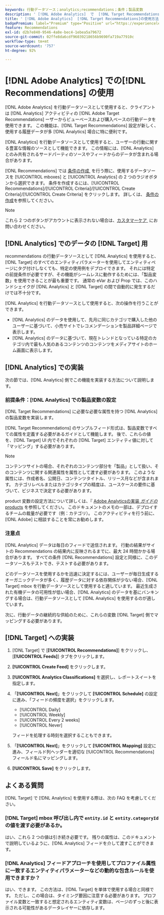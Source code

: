 ```yaml
---
keywords: 行動データソース；analytics;recommendations；条件；製品変数
description: ' [!DNL Adobe Analytics]  で  [!DNL Target Recommendations] を行動データソースとして使用する方法を説明します。'
title: ' [!DNL Adobe Analytics]  [!DNL Target Recommendations]の使用方法'
badgePremium: label="Premium" type="Positive" url="https://experienceleague.adobe.com/docs/target/using/introduction/intro.html?lang=ja#premium newtab=true" tooltip="Target Premium に含まれる機能を確認してください。"
feature: Recommendations
exl-id: d2b7e840-9546-4a8e-bec4-1ebea5a79672
source-git-commit: 02ffe8da6cdf96039218656b9690fa719a77910c
workflow-type: tm+mt
source-wordcount: '757'
ht-degree: 92%

---
```


# [!DNL Adobe Analytics] での[!DNL Recommendations] の使用

[!DNL Adobe Analytics] を行動データソースとして使用すると、クライアントは [!DNL Analytics] アクティビティの [!DNL Adobe Target Recommendations] ーザーからビューベースおよび購入ベースの行動データを使用できます。 この機能は、[!DNL Target Recommendations] 設定が新しく、使用する履歴データが多 [!DNL Analytics] 場合に特に便利です。

[!DNL Analytics] を行動データソースとして使用すると、ユーザーの行動に関する豊富な情報のソースとして機能できます。 この情報には、[!DNL Analytics] とのみ共有されるサードパーティのソースやフィードからのデータが含まれる場合があります。

[!DNL Recommendations] では [&#x200B; 条件の作成 &#x200B;](/help/main/c-recommendations/c-algorithms/create-new-algorithm.md) を行う際に、使用するデータソースを [!UICONTROL mboxes] と [!UICONTROL Analytics] の 2 つのラジオボタンから選択できます。 条件を作成するには、[!UICONTROL Recommendations]/[!UICONTROL Criteria]/[!UICONTROL Create Criteria]/[!UICONTROL Create Criteria] をクリックします。 詳しくは、 [条件の作成 &#x200B;](/help/main/c-recommendations/c-algorithms/create-new-algorithm.md)を参照してください。

>[!NOTE]
>
>これら 2 つのボタンがアカウントに表示されない場合は、[&#x200B; カスタマーケア &#x200B;](/help/main/cmp-resources-and-contact-information.md#reference_ACA3391A00EF467B87930A450050077C) にお問い合わせください。

## [!DNL Analytics] でのデータの [!DNL Target] 用

recommendations の行動データソースとして [!DNL Analytics] を使用すると、[!DNL Target] のすべてのエンティティパラメーターを使用してエンティティページにタグ付けしなくても、特定の使用例をデプロイできます。 それには特定の前提条件が必要ですが、その機能がシームレスに動作するためには、「製品変数」を使用できることが最も重要です。 通常の eVar および Prop では、このハンドシェイクが [!DNL Analytics] と [!DNL Target] の間で自動的に発生するだけでは不十分です。

[!DNL Analytics] を行動データソースとして使用すると、次の操作を行うことができます。

* [!DNL Analytics] のデータを使用して、先月に同じカテゴリで購入した他のユーザーに基づいて、小売サイトでレコメンデーションを製品詳細ページで表示します。
* [!DNL Analytics] のデータに基づいて、現在トレンドとなっている特定のカテゴリ内で最も人気のあるコンテンツのコンテンツをメディアサイトのホーム画面に表示します。

## [!DNL Analytics] での実装

次の節では、[!DNL Analytics] 側でこの機能を実装する方法について説明します。

### 前提条件：[!DNL Analytics] での製品変数の設定

[!DNL Target Recommendations] に必要な必要な属性を持つ [!DNL Analytics] の製品変数を実装します。

[!DNL Target Recommendations] のサンプルフィード形式は、製品変数ですべての属性を定義する必要があるガイドとして機能します。 後で、これらの値を、[!DNL Target] UI 内でそれぞれの [!DNL Target] エンティティ値に対して「マッピング」する必要があります。

>[!NOTE]
>
>コンテンツサイトの場合、それぞれのコンテンツ部分を「製品」として扱い、そのコンテンツに関する関連属性を属性として渡す必要があります。 このような属性には、作成者名、公開日、コンテンツタイトル、リリース月などが含まれます。 カテゴリレベルまたはカテゴリタイプの精度は、ユースケースの要件に基づいて、ビジネスで決定する必要があります。

product 変数の設定方法について詳しくは、『 [Adobe Analyticsの実装 *ガイドの* products](https://experienceleague.adobe.com/ja/docs/analytics/implementation/vars/page-vars/products) を参照してください。 このドキュメントのメモの一部は、デプロイするチームの裁量が必要です（例：カテゴリ）。 このアクティビティを行う前に、[!DNL Adobe] に相談することを常にお勧めします。

### 注意点

[!DNL Analytics] データは毎日のフィードで送信されます。 行動の結果がサイトの Recommendations の結果内に反映されるまでに、最大 24 時間かかる場合があります。 すべての条件 [!DNL Recommendations] 設定と同様に、このデータソースもテストでき、テストする必要があります。

どのデータソースを使用するかを迅速に決定するには、ユーザーが毎日生成するオーガニックデータが多く、履歴データに対する依存関係が少ない場合、[!DNL Target] mbox を行動データソースとして使用すると適しています。 最近生成された有機データの可用性が低い場合、[!DNL Analytics] のデータを基にバンキングする場合は、行動データソースとして [!DNL Analytics] を使用するのが適しています。

次に、行動データの継続的な供給のために、これらの変数 [!DNL Target] 側でマッピングする必要があります。

## [!DNL Target] への実装

1. [!DNL Target] で [**[!UICONTROL Recommendations]**] をクリックし、[**[!UICONTROL Feeds]**] タブをクリックします。

1. **[!UICONTROL Create Feed]** をクリックします。

1. **[!UICONTROL Analytics Classifications]** を選択し、レポートスイートを指定します。

1. 「**[!UICONTROL Next]**」をクリックして **[!UICONTROL Schedule]** の設定に進み、「フィードの頻度を選択」をクリックします。

   * [!UICONTROL Daily]
   * [!UICONTROL Weekly]
   * [!UICONTROL Every 2 weeks]
   * [!UICONTROL Never]

   フィードを処理する時刻を選択することもできます。

1. 「**[!UICONTROL Next]**」をクリックして **[!UICONTROL Mapping]** 設定に進み、フィールド列ヘッダーを適切な [!UICONTROL Recommendations] フィールド名にマッピングします。

1. **[!UICONTROL Save]** をクリックします。

## よくある質問

[!DNL Target] で [!DNL Analytics] を使用する際は、次の FAQ を考慮してください。

### [!DNL Target] mbox 呼び出し内で `entity.id` と `entity.categoryId` の値を渡す必要があるか。

はい、これら 2 つの値は引き続き必要です。 残りの属性は、このドキュメントで説明しているように、[!DNL Analytics] フィードを介して渡すことができます。

### [!DNL Analytics] フィードアプローチを使用してプロファイル属性に一致するエンティティパラメーターなどの動的な包含ルールを使用できますか？

はい、できます。 この方法は、[!DNL Target] を単体で使用する場合と同様です。 ただし、この場合は、タイミング要因に注意する必要があります。 プロファイル変数と一致すると想定されるエンティティ変数は、ページのずっと後に表示される可能性があるデータレイヤーに依存します。
